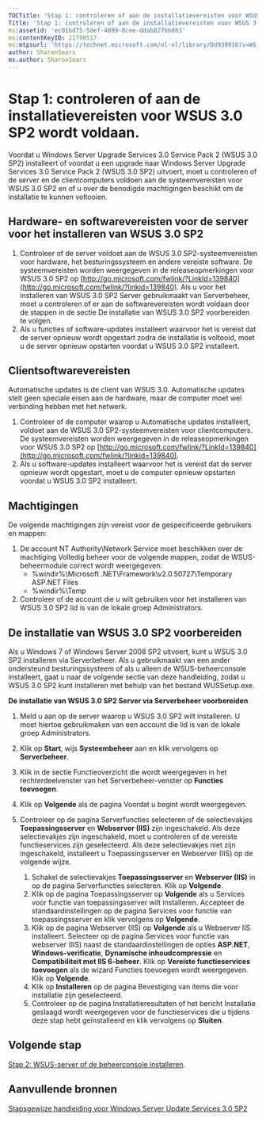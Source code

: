 ```yaml
---
TOCTitle: 'Stap 1: controleren of aan de installatievereisten voor WSUS 3.0 SP2 wordt voldaan.'
Title: 'Stap 1: controleren of aan de installatievereisten voor WSUS 3.0 SP2 wordt voldaan.'
ms:assetid: 'ec01bd75-5def-4899-8cee-ddab827bbd83'
ms:contentKeyID: 21798517
ms:mtpsurl: 'https://technet.microsoft.com/nl-nl/library/Dd939916(v=WS.10)'
author: SharonSears
ms.author: SharonSears
---
```


Stap 1: controleren of aan de installatievereisten voor WSUS 3.0 SP2 wordt voldaan.
===================================================================================

Voordat u Windows Server Upgrade Services 3.0 Service Pack 2 (WSUS 3.0 SP2) installeert of voordat u een upgrade naar Windows Server Upgrade Services 3.0 Service Pack 2 (WSUS 3.0 SP2) uitvoert, moet u controleren of de server en de clientcomputers voldoen aan de systeemvereisten voor WSUS 3.0 SP2 en of u over de benodigde machtigingen beschikt om de installatie te kunnen voltooien.

Hardware- en softwarevereisten voor de server voor het installeren van WSUS 3.0 SP2
-----------------------------------------------------------------------------------

1.  Controleer of de server voldoet aan de WSUS 3.0 SP2-systeemvereisten voor hardware, het besturingssysteem en andere vereiste software. De systeemvereisten worden weergegeven in de releaseopmerkingen voor WSUS 3.0 SP2 op [http://go.microsoft.com/fwlink/?LinkId=139840](http://go.microsoft.com/fwlink/?linkid=139840). Als u voor het installeren van WSUS 3.0 SP2 Server gebruikmaakt van Serverbeheer, moet u controleren of er aan de softwarevereisten wordt voldaan door de stappen in de sectie De installatie van WSUS 3.0 SP2 voorbereiden te volgen.
2.  Als u functies of software-updates installeert waarvoor het is vereist dat de server opnieuw wordt opgestart zodra de installatie is voltooid, moet u de server opnieuw opstarten voordat u WSUS 3.0 SP2 installeert.

Clientsoftwarevereisten
-----------------------

Automatische updates is de client van WSUS 3.0. Automatische updates stelt geen speciale eisen aan de hardware, maar de computer moet wel verbinding hebben met het netwerk.

1.  Controleer of de computer waarop u Automatische updates installeert, voldoet aan de WSUS 3.0 SP2-systeemvereisten voor clientcomputers. De systeemvereisten worden weergegeven in de releaseopmerkingen voor WSUS 3.0 SP2 op [http://go.microsoft.com/fwlink/?LinkId=139840](http://go.microsoft.com/fwlink/?linkid=139840).
2.  Als u software-updates installeert waarvoor het is vereist dat de server opnieuw wordt opgestart, moet u de computer opnieuw opstarten voordat u WSUS 3.0 SP2 installeert.

Machtigingen
------------

De volgende machtigingen zijn vereist voor de gespecificeerde gebruikers en mappen:

1.  De account NT Authority\\Network Service moet beschikken over de machtiging Volledig beheer voor de volgende mappen, zodat de WSUS-beheermodule correct wordt weergegeven:
    -   %windir%\\Microsoft .NET\\Framework\\v2.0.50727\\Temporary ASP.NET Files
    -   %windir%\\Temp
2.  Controleer of de account die u wilt gebruiken voor het installeren van WSUS 3.0 SP2 lid is van de lokale groep Administrators.

De installatie van WSUS 3.0 SP2 voorbereiden
--------------------------------------------

Als u Windows 7 of Windows Server 2008 SP2 uitvoert, kunt u WSUS 3.0 SP2 installeren via Serverbeheer. Als u gebruikmaakt van een ander ondersteund besturingssysteem of als u alleen de WSUS-beheerconsole installeert, gaat u naar de volgende sectie van deze handleiding, zodat u WSUS 3.0 SP2 kunt installeren met behulp van het bestand WUSSetup.exe.

**De installatie van WSUS 3.0 SP2 Server via Serverbeheer voorbereiden**
1.  Meld u aan op de server waarop u WSUS 3.0 SP2 wilt installeren. U moet hiertoe gebruikmaken van een account die lid is van de lokale groep Administrators.

2.  Klik op **Start**, wijs **Systeembeheer** aan en klik vervolgens op **Serverbeheer**.

3.  Klik in de sectie Functieoverzicht die wordt weergegeven in het rechterdeelvenster van het Serverbeheer-venster op **Functies toevoegen**.

4.  Klik op **Volgende** als de pagina Voordat u begint wordt weergegeven.

5.  Controleer op de pagina Serverfuncties selecteren of de selectievakjes **Toepassingsserver** en **Webserver (IIS)** zijn ingeschakeld. Als deze selectievakjes zijn ingeschakeld, moet u controleren of de vereiste functieservices zijn geselecteerd. Als deze selectievakjes niet zijn ingeschakeld, installeert u Toepassingsserver en Webserver (IIS) op de volgende wijze.

    1.  Schakel de selectievakjes **Toepassingsserver** en **Webserver (IIS)** in op de pagina Serverfuncties selecteren. Klik op **Volgende**.
    2.  Klik op de pagina Toepassingsserver op **Volgende** als u Services voor functie van toepassingsserver wilt installeren. Accepteer de standaardinstellingen op de pagina Services voor functie van toepassingsserver en klik vervolgens op **Volgende**.
    3.  Klik op de pagina Webserver (IIS) op **Volgende** als u Webserver IIS installeert. Selecteer op de pagina Services voor functie van webserver (IIS) naast de standaardinstellingen de opties **ASP.NET**, **Windows-verificatie**, **Dynamische inhoudcompressie** en **Compatibiliteit met IIS 6-beheer**. Klik op **Vereiste functieservices toevoegen** als de wizard Functies toevoegen wordt weergegeven. Klik op **Volgende**.
    4.  Klik op **Installeren** op de pagina Bevestiging van items die voor installatie zijn geselecteerd.
    5.  Controleer op de pagina Installatieresultaten of het bericht Installatie geslaagd wordt weergegeven voor de functieservices die u tijdens deze stap hebt geïnstalleerd en klik vervolgens op **Sluiten**.

Volgende stap
-------------

[Stap 2: WSUS-server of de beheerconsole installeren](https://technet.microsoft.com/6db6fcb0-c55d-43b9-9b07-4040c6267759).

Aanvullende bronnen
-------------------

[Stapsgewijze handleiding voor Windows Server Update Services 3.0 SP2](https://technet.microsoft.com/4b504edc-93b3-45b0-a7e8-d0107f1a4442)

